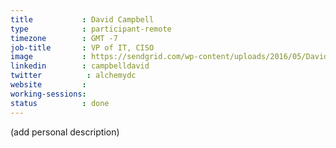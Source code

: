 ```yaml
---
title           : David Campbell
type            : participant-remote
timezone        : GMT -7
job-title       : VP of IT, CISO
image           : https://sendgrid.com/wp-content/uploads/2016/05/DavidCampbell-400-fa2e36320c3be4b755dd13737e175e5a.jpg
linkedin        : campbelldavid
twitter          : alchemydc
website         :
working-sessions: 
status          : done
---
```


(add personal description)
